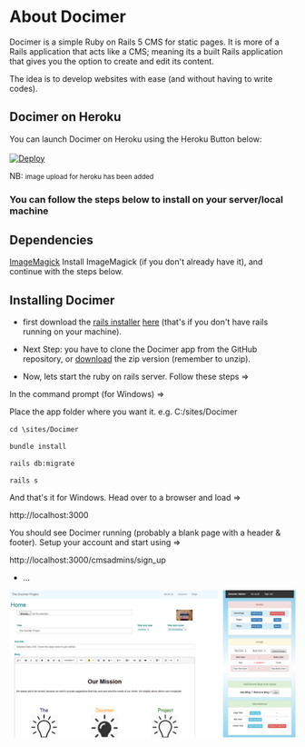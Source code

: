# About Docimer

 Docimer is a simple Ruby on Rails 5 CMS for static pages. It is more of a Rails application that acts like a CMS; meaning its a built Rails application that gives you the option to create and edit its content.

The idea is to develop websites with ease (and without having to write codes).

## Docimer on Heroku
You can launch Docimer on Heroku using the Heroku Button below: <br><br>
[![Deploy](https://www.herokucdn.com/deploy/button.svg)](https://heroku.com/deploy?template=https://github.com/ohiodn8/docimer)

NB: <small>image upload for heroku has been added</small>

### You can follow the steps below to install on your server/local machine

## Dependencies 
   <a href="http://www.imagemagick.org/script/download.php" target="_blank">ImageMagick</a>
   Install ImageMagick (if you don't already have it), and continue with the steps below.
   

## Installing Docimer

* first download the <a href="http://installrails.com/steps/choose_os" target="_blank">rails installer</a> <a href="http://installrails.com/steps/choose_os" target="_new">here</a> (that's if you don't have rails running on your machine).

* Next Step: you have to clone the Docimer app from the GitHub repository, or <a href="https://github.com/ohiodn8/Docimer/archive/master.zip" target="_blank">
download</a> the zip version (remember to unzip).

* Now, lets start the ruby on rails server. Follow these steps =>

In the command prompt (for Windows) =>

Place the app folder where you want it. e.g. C:/sites/Docimer

<pre><code>cd \sites/Docimer</code></pre>

<pre><code>bundle install</code></pre>

<pre><code>rails db:migrate</code></pre>

<pre><code>rails s</code></pre>

And that's it for Windows. Head over to a browser and load =>

http://localhost:3000

You should see Docimer running (probably a blank page with a header & footer). Setup your account and start using =>

http://localhost:3000/cmsadmins/sign_up

* ...

 <img src="https://github.com/ohiodn8/Docimer/blob/master/docs/docimer-screenshot.png" alt="docimer-screenshot"> 


